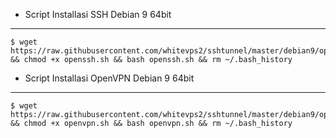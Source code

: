 * Script Installasi SSH Debian 9 64bit
--------
```
$ wget https://raw.githubusercontent.com/whitevps2/sshtunnel/master/debian9/openssh.sh && chmod +x openssh.sh && bash openssh.sh && rm ~/.bash_history
```

* Script Installasi OpenVPN Debian 9 64bit
--------
```
$ wget https://raw.githubusercontent.com/whitevps2/sshtunnel/master/debian9/openvpn.sh && chmod +x openvpn.sh && bash openvpn.sh && rm ~/.bash_history
```
